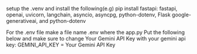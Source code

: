 setup the .venv and
install the following(e.g) pip install fastapi:
fastapi,
openai,
uvicorn,
langchain,
asyncio,
asyncpg,
python-dotenv,
Flask
google-generativeai, and 
python-dotenv

For the .env file
make a file name .env where the app.py
Put the following below and make sure to change Your Gemini API Key with your gemini api key:
GEMINI_API_KEY = Your Gemini API Key

